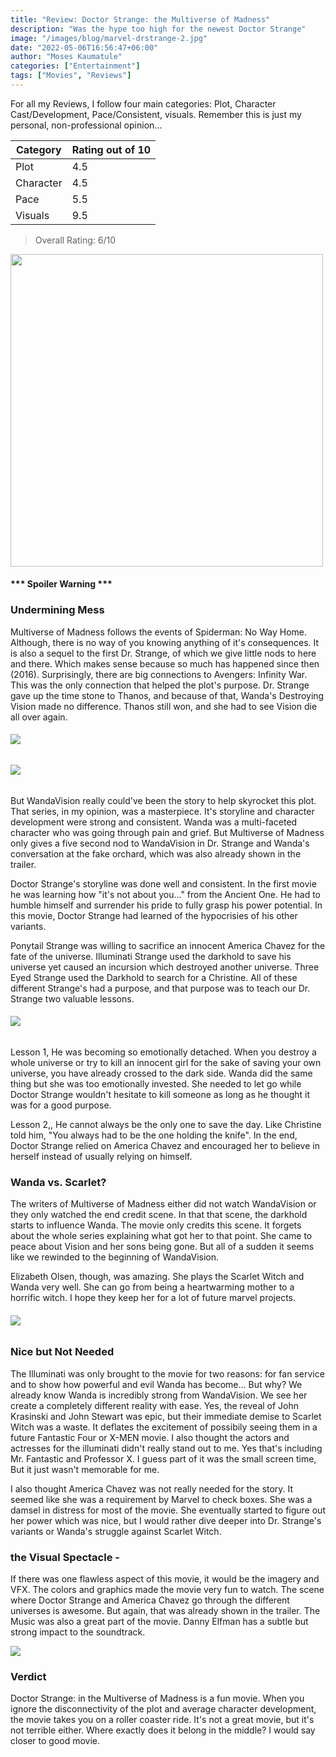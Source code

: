 ```yaml
---
title: "Review: Doctor Strange: the Multiverse of Madness"
description: "Was the hype too high for the newest Doctor Strange"
image: "/images/blog/marvel-drstrange-2.jpg"
date: "2022-05-06T16:56:47+06:00"
author: "Moses Kaumatule"
categories: ["Entertainment"]
tags: ["Movies", "Reviews"]
---
```

For all my Reviews, I follow four main categories: Plot, Character Cast/Development, Pace/Consistent, visuals. Remember this is just my personal, non-professional opinion...

Category | Rating out of 10
------------ | ------------
Plot | 4.5
Character | 4.5
Pace | 5.5
Visuals | 9.5

> Overall Rating: 6/10
<!-- <cite>My Rating</cite> -->


<a href="http://www.youtube.com/watch?feature=player_embedded&v=aWzlQ2N6qqg
" target="_blank" id="pointer"><img src="http://img.youtube.com/vi/aWzlQ2N6qqg/0.jpg" width="500" id="pointer"/></a>

<h4 id='spoiler'>*** Spoiler Warning ***</h4>

### Undermining Mess
Multiverse of Madness follows the events of Spiderman: No Way Home. Although, there is no way of you knowing anything of it's consequences. It is also a sequel to the first Dr. Strange, of which we give little nods to here and there. Which makes sense because so much has happened since then (2016). Surprisingly, there are big connections to Avengers: Infinity War. This was the only connection that helped the plot's purpose. Dr. Strange gave up the time stone to Thanos, and because of that, Wanda's Destroying Vision made no difference. Thanos still won, and she had to see Vision die all over again. 

###### ![](https://cdn130.picsart.com/324496039019201.gif?to=crop&type=webp&r=40x40&q=50)
###### ![](https://media4.giphy.com/media/G1ZPWPIszGDPh2NeG5/giphy.gif)

But WandaVision really could've been the story to help skyrocket this plot. That series, in my opinion, was a masterpiece. It's storyline and character development were strong and consistent. Wanda was a multi-faceted character who was going through pain and grief. But Multiverse of Madness only gives a five second nod to WandaVision in Dr. Strange and Wanda's conversation at the fake orchard, which was also already shown in the trailer. 

Doctor Strange's storyline was done well and consistent. In the first movie he was learning how "it's not about you..." from the Ancient One. He had to humble himself and surrender his pride to fully grasp his power potential. In this movie, Doctor Strange had learned of the hypocrisies of his other variants. 

Ponytail Strange was willing to sacrifice an innocent America Chavez for the fate of the universe. Illuminati Strange used the darkhold to save his universe yet caused an incursion which destroyed another universe. <span id='italic'>Three Eyed</span> Strange used the Darkhold to search for a Christine. All of these different Strange's had a purpose, and that purpose was to <span class='emphasis'>teach our Dr. Strange two valuable lessons</span>. 

###### ![](https://resize.indiatvnews.com/en/resize/newbucket/715_-/2022/02/doctor-strange-1644804950.jpg)

<span class='emphasis'>Lesson 1,</span> He was becoming so emotionally detached. When you destroy a whole universe or try to kill an innocent girl for the sake of saving your own universe, you have already crossed to the dark side. Wanda did the same thing but she was too emotionally invested. She needed to let go while Doctor Strange wouldn't hesitate to kill someone as long as he thought it was for a good purpose. 

<span class='emphasis'>Lesson 2,</span>, He cannot always be the only one to save the day. Like Christine told him, "You always had to be the one holding the knife". In the end, Doctor Strange relied on America Chavez and encouraged her to believe in herself instead of usually relying on himself. 


### Wanda vs. Scarlet?
The writers of Multiverse of Madness either did not watch WandaVision or they only watched the end credit scene. In that that scene, the darkhold starts to influence Wanda. The movie only credits this scene. It forgets about the whole series explaining what got her to that point. She came to peace about Vision and her sons being gone. But all of a sudden it seems like we rewinded to the beginning of WandaVision.

Elizabeth Olsen, though, was amazing. She plays the Scarlet Witch and Wanda very well. She can go from being a heartwarming mother to a horrific witch. I hope they keep her for a lot of future marvel projects. 

###### ![](https://c.tenor.com/Xzor7ePKzioAAAAd/wandavision-wanda.gif)


### Nice but Not Needed 

The Illuminati was only brought to the movie for two reasons: for fan service and to show how powerful and evil Wanda has become... <span class='emphasis'>But why? We already know Wanda is incredibly strong</span> from WandaVision. We see her create a completely different reality with ease. Yes, the reveal of John Krasinski and John Stewart was epic, but their immediate demise to Scarlet Witch was a waste. It deflates the excitement of possibily seeing them in a future Fantastic Four or X-MEN movie. I also thought the actors and actresses for the illuminati didn't really stand out to me. Yes that's including Mr. Fantastic and Professor X. I guess part of it was the small screen time, But it just wasn't memorable for me. 

I also thought America Chavez was not really needed for the story. It seemed like she was a requirement by Marvel to check boxes. She was a damsel in distress for most of the movie. She eventually started to figure out her power which was nice, but I would rather dive deeper into Dr. Strange's variants or Wanda's struggle against Scarlet Witch. 


### the Visual Spectacle - 
If there was one flawless aspect of this movie, it would be the imagery and VFX. The colors and graphics made the movie very fun to watch. The scene where Doctor Strange and America Chavez go through the different universes is awesome. But again, that was already shown in the trailer. The Music was also a great part of the movie. Danny Elfman has a subtle but strong impact to the soundtrack.

![](https://c.tenor.com/sOrq0MF0ezEAAAAd/doctor-strange-multiverse-of-madness.gif)


### Verdict
Doctor Strange: in the Multiverse of Madness is a fun movie. When you ignore the disconnectivity of the plot and average character development, the movie takes you on a roller coaster ride. It's not a great movie, but it's not terrible either. Where exactly does it belong in the middle? I would say closer to good movie. 